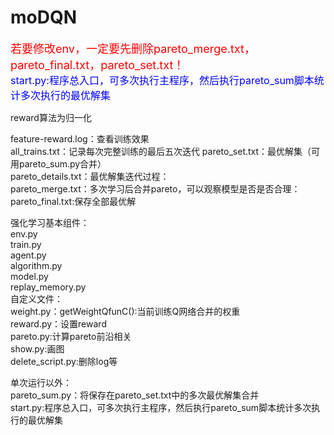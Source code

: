 # moDQN
   
<span style="color: red; font-size: 18px;">若要修改env，一定要先删除pareto_merge.txt，pareto_final.txt，pareto_set.txt！ </span>  
<span style="color: blue; font-size: 16px;">start.py:程序总入口，可多次执行主程序，然后执行pareto_sum脚本统计多次执行的最优解集  </span>

reward算法为归一化  

feature-reward.log：查看训练效果  
all_trains.txt：记录每次完整训练的最后五次迭代
pareto_set.txt：最优解集（可用pareto_sum.py合并）  
pareto_details.txt：最优解集迭代过程：  
pareto_merge.txt：多次学习后合并pareto，可以观察模型是否是否合理：  
pareto_final.txt:保存全部最优解  

强化学习基本组件：  
env.py  
train.py  
agent.py  
algorithm.py  
model.py  
replay_memory.py  
自定义文件：  
weight.py：getWeightQfunC():当前训练Q网络合并的权重  
reward.py：设置reward  
pareto.py:计算pareto前沿相关  
show.py:画图  
delete_script.py:删除log等  

单次运行以外：  
pareto_sum.py：将保存在pareto_set.txt中的多次最优解集合并  
start.py:程序总入口，可多次执行主程序，然后执行pareto_sum脚本统计多次执行的最优解集  

